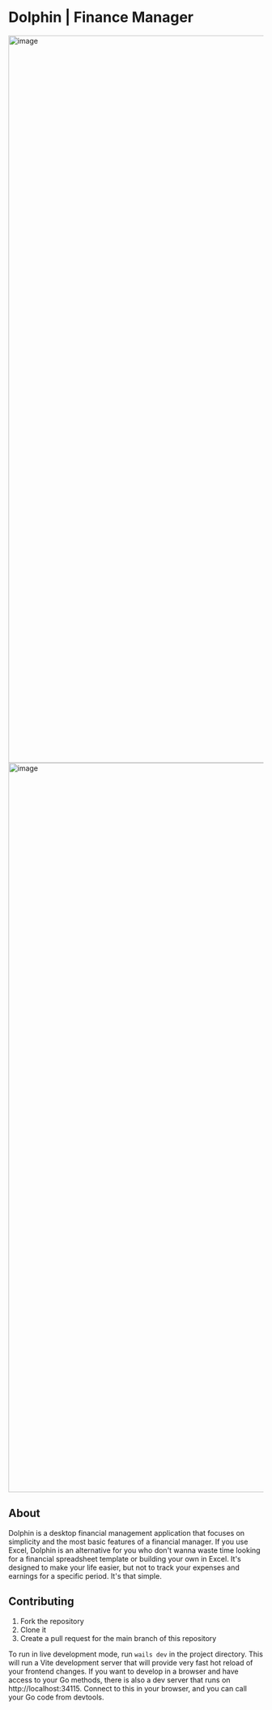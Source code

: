 # Dolphin | Finance Manager

<img width="1436" alt="image" src="https://github.com/samluiz/dolphin/assets/97702597/b5a61886-f54a-438d-b846-b7fbca8e24f5">

<img width="1440" alt="image" src="https://github.com/samluiz/dolphin/assets/97702597/04ca7a5b-67b7-45ae-93de-d75949725f3b">

## About

Dolphin is a desktop financial management application that focuses on simplicity and the most basic features of a financial manager. If you use Excel, Dolphin is an alternative for you who don't wanna waste time looking for a financial spreadsheet template or building your own in Excel. It's designed to make your life easier, but not to track your expenses and earnings for a specific period. It's that simple.

## Contributing

1. Fork the repository
2.  Clone it
3.   Create a pull request for the main branch of this repository

To run in live development mode, run `wails dev` in the project directory. This will run a Vite development
server that will provide very fast hot reload of your frontend changes. If you want to develop in a browser
and have access to your Go methods, there is also a dev server that runs on http://localhost:34115. Connect
to this in your browser, and you can call your Go code from devtools.
